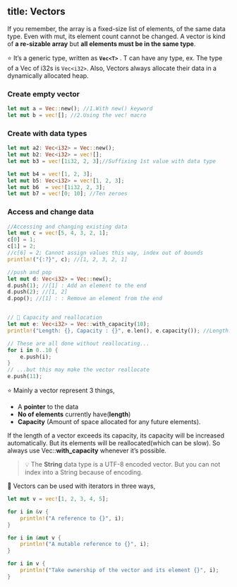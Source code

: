 title: Vectors
---

If you remember, the array is a fixed-size list of elements, of the same data type. Even with mut, its element count cannot be changed. A vector is kind of **a re-sizable array** but **all elements must be in the same type**.

⭐️ It’s a generic type, written as **`Vec<T>`** . T can have any type, ex. The type of a Vec of i32s is `Vec<i32>`. Also, Vectors always allocate their data in a dynamically allocated heap.

### Create empty vector

```rust
let mut a = Vec::new(); //1.With new() keyword
let mut b = vec![]; //2.Using the vec! macro
```

### Create with data types

```rust
let mut a2: Vec<i32> = Vec::new();
let mut b2: Vec<i32> = vec![];
let mut b3 = vec![1i32, 2, 3];//Suffixing 1st value with data type

let mut b4 = vec![1, 2, 3];
let mut b5: Vec<i32> = vec![1, 2, 3];
let mut b6  = vec![1i32, 2, 3];
let mut b7 = vec![0; 10]; //Ten zeroes
```

### Access and change data

```rust
//Accessing and changing existing data
let mut c = vec![5, 4, 3, 2, 1];
c[0] = 1;
c[1] = 2;
//c[6] = 2; Cannot assign values this way, index out of bounds
println!("{:?}", c); //[1, 2, 3, 2, 1]

//push and pop
let mut d: Vec<i32> = Vec::new();
d.push(1); //[1] : Add an element to the end
d.push(2); //[1, 2]
d.pop(); //[1] : : Remove an element from the end


// 🔎 Capacity and reallocation
let mut e: Vec<i32> = Vec::with_capacity(10);
println!("Length: {}, Capacity : {}", e.len(), e.capacity()); //Length: 0, Capacity : 10

// These are all done without reallocating...
for i in 0..10 {
    e.push(i);
}
// ...but this may make the vector reallocate
e.push(11);
```

⭐️ Mainly a vector represent 3 things,
- A **pointer** to the data
- **No of elements** currently have(**length**)
- **Capacity** (Amount of space allocated for any future elements). 

If the length of a vector exceeds its capacity, its capacity will be increased automatically. But its elements will be reallocated(which can be slow). So always use Vec::**with_capacity** whenever it’s possible.

> 💡 The **String** data type is a UTF-8 encoded vector. But you can not index into a String because of encoding.


💯 Vectors can be used with iterators in three ways,

```rust
let mut v = vec![1, 2, 3, 4, 5];

for i in &v {
    println!("A reference to {}", i);
}

for i in &mut v {
    println!("A mutable reference to {}", i);
}

for i in v {
    println!("Take ownership of the vector and its element {}", i);
}
```
